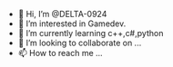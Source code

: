 - 👋 Hi, I’m @DELTA-0924
- 👀 I’m interested in Gamedev.
- 🌱 I’m currently learning c++,c#,python
- 💞️ I’m looking to collaborate on ...
- 📫 How to reach me ...

<!---
DELTA-0924/DELTA-0924 is a ✨ special ✨ repository because its `README.md` (this file) appears on your GitHub profile.
You can click the Preview link to take a look at your changes.
--->
